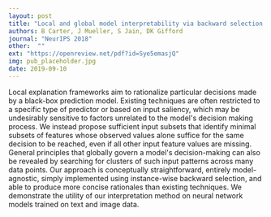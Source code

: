 ```yaml
---
layout: post
title: "Local and global model interpretability via backward selection and clustering"
authors: B Carter, J Mueller, S Jain, DK Gifford
journal: "NeurIPS 2018"
other:  ""
ext: "https://openreview.net/pdf?id=Sye5emasjQ"
img: pub_placeholder.jpg
date: 2019-09-10
---
```


Local explanation frameworks aim to rationalize particular decisions made by a black-box prediction model. Existing techniques are often restricted to a specific type of predictor or based on input saliency, which may be undesirably sensitive to factors unrelated to the model's decision making process. We instead propose sufficient input subsets that identify minimal subsets of features whose observed values alone suffice for the same decision to be reached, even if all other input feature values are missing. General principles that globally govern a model's decision-making can also be revealed by searching for clusters of such input patterns across many data points. Our approach is conceptually straightforward, entirely model-agnostic, simply implemented using instance-wise backward selection, and able to produce more concise rationales than existing techniques. We demonstrate the utility of our interpretation method on neural network models trained on text and image data.